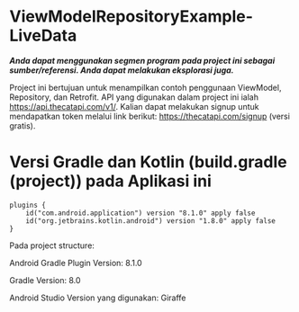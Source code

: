 # ViewModelRepositoryExample-LiveData
***Anda dapat menggunakan segmen program pada project ini sebagai sumber/referensi. Anda dapat melakukan eksplorasi juga.***

Project ini bertujuan untuk menampilkan contoh penggunaan ViewModel, Repository, dan Retrofit. API yang digunakan dalam project ini ialah https://api.thecatapi.com/v1/. Kalian dapat melakukan signup untuk mendapatkan token melalui link berikut: https://thecatapi.com/signup (versi gratis).

# Versi Gradle dan Kotlin (build.gradle (project)) pada Aplikasi ini
```
plugins {
    id("com.android.application") version "8.1.0" apply false
    id("org.jetbrains.kotlin.android") version "1.8.0" apply false
}
```

Pada project structure:

Android Gradle Plugin Version: 8.1.0

Gradle Version: 8.0

Android Studio Version yang digunakan: Giraffe
